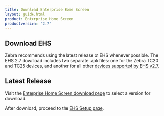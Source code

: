 ```yaml
---
title: Download Enterprise Home Screen
layout: guide.html
product: Enterprise Home Screen
productversion: '2.7'
---
```


## Download EHS

Zebra recommends using the latest release of EHS whenever possible. The EHS 2.7 download includes two separate .apk files: one for the Zebra TC20 and TC25 devices, and another for all other [devices supported by EHS v2.7](../guide/about#supporteddevices). 

## Latest Release

Visit the [Enterprise Home Screen download page](https://www.zebra.com/us/en/support-downloads/software/utilities/enterprise-home-screen.html) to select a version for download. 

After download, proceed to the [EHS Setup page](../guide/setup). 

